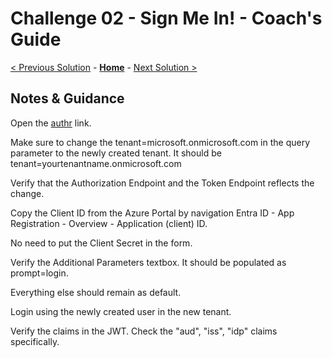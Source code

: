 # Challenge 02 - Sign Me In! - Coach's Guide 

[< Previous Solution](./Solution-01.md) - **[Home](./README.md)** - [Next Solution >](./Solution-03.md)

## Notes & Guidance

Open the [authr](https://authr.biz/?requesttype=OpenIdConnect&scope=openid+profile&responsetype=id_token&responsemode=form_post&additionalparameters=prompt%3dlogin&importtype=AzureAD&tenant=microsoft.onmicrosoft.com&clientid=your-client-id) link.

Make sure to change the tenant=microsoft.onmicrosoft.com in the query parameter to the newly created tenant. It should be tenant=yourtenantname.onmicrosoft.com

Verify that the Authorization Endpoint and the Token Endpoint reflects the change.

Copy the Client ID from the Azure Portal by navigation Entra ID - App Registration - Overview - Application (client) ID.

No need to put the Client Secret in the form.

Verify the Additional Parameters textbox. It should be populated as prompt=login.

Everything else should remain as default.

Login using the newly created user in the new tenant.

Verify the claims in the JWT. Check the "aud", "iss", "idp" claims specifically.



